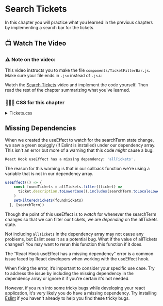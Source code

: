 # Search Tickets
In this chapter you will practice what you learned in the previous chapters by implementing a search bar for the tickets.

## 📺 Watch The Video

### ⚠️ Note on the video: 
This video instructs you to make the file `components/TicketFilterBar.js`. Make sure your file ends in `.jsx` instead of `.js`.u

Watch the [Search Tickets](https://youtu.be/WPG09-cUJYg?si=sYHT7adRJVgaL0qr) video and implement the code yourself. Then read the rest of the chapter summarizing what you've learned.

### 🔸🔻🔹 CSS for this chapter
<details>
  <summary>Tickets.css</summary>

  ```css
    .ticket-search {
      padding: 0.375rem 0.75rem;
      font-size: 1rem;
      border: 1px solid var(--outline);
      border-radius: 0.25rem;
      margin-left: auto;
    }

    .filter-bar {
      display: flex;
    }
  ```
</details>

## Missing Dependencies
When we created the useEffect to watch for the searchTerm state change, we saw a green squiggly (if Eslint is installed) under our dependency array. This isn't an error but more of a warning that this code _might_ cause a bug. 
```sh
React Hook useEffect has a missing dependency: 'allTickets'. 
```
The reason for this warning is that in our callback function we're using a variable that is not in our dependency array. 
```javascript
useEffect(() => {
    const foundTickets = allTickets.filter((ticket) =>
      ticket.description.toLowerCase().includes(searchTerm.toLocaleLowerCase())
    )
    setFilteredTickets(foundTickets)
  }, [searchTerm])
```
Though the point of this useEffect is to _watch_ for whenever the searchTerm changes so that we can filter our tickets, we are _depending_ on the allTickets state. 

Not including `allTickets` in the dependency array may not cause any problems, but Eslint sees it as a potential bug. What if the value of allTickets changes? You may want to rerun this function this function if it does. 

The “React Hook useEffect has a missing dependency” error is a common issue faced by React developers when working with the useEffect hook.

When fixing the error, it’s important to consider your specific use case. Try to address the issue by including the missing dependency in the dependency array or ignore it if you're certain it's not needed. 

However, if you run into some tricky bugs while developing your react application, it's very likely you do have a missing dependency. Try installing [Eslint](https://marketplace.visualstudio.com/items?itemName=dbaeumer.vscode-eslint) if you haven't already to help you find these tricky bugs.

